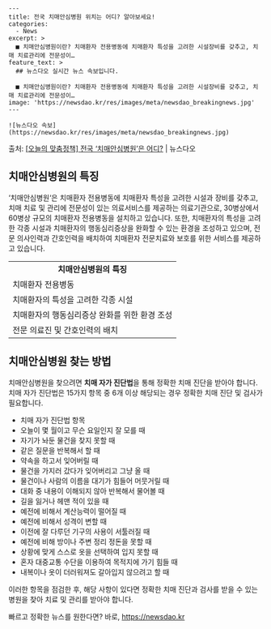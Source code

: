     ---
    title: 전국 치매안심병원 위치는 어디? 알아보세요!
    categories:
      - News
    excerpt: >
      ■ 치매안심병원이란? 치매환자 전용병동에 치매환자 특성을 고려한 시설장비를 갖추고, 치매 치료관리에 전문성이…
    feature_text: >
      ## 뉴스다오 실시간 뉴스 속보입니다.
    
      ■ 치매안심병원이란? 치매환자 전용병동에 치매환자 특성을 고려한 시설장비를 갖추고, 치매 치료관리에 전문성이…
    image: 'https://newsdao.kr/res/images/meta/newsdao_breakingnews.jpg'
    ---
    
    ![뉴스다오 속보](https://newsdao.kr/res/images/meta/newsdao_breakingnews.jpg)

<p>출처: <a href="https://newsdao.kr/2902" rel="dofollow">[오늘의 맞춤정책] 전국 ‘치매안심병원’은 어디?</a> | 뉴스다오</p>


<h2 data-ke-size="size26">치매안심병원의 특징</h2>
<p data-ke-size="size16">‘치매안심병원‘은 치매환자 전용병동에 치매환자 특성을 고려한 시설과 장비를 갖추고, 치매 치료 및 관리에 전문성이 있는 의료서비스를 제공하는 의료기관으로, 30병상에서 60병상 규모의 치매환자 전용병동을 설치하고 있습니다. 또한, 치매환자의 특성을 고려한 각종 시설과 치매환자의 행동심리증상을 완화할 수 있는 환경을 조성하고 있으며, 전문 의사인력과 간호인력을 배치하여 치매환자 전문치료와 보호를 위한 서비스를 제공하고 있습니다.</p>

<table>
	<tr>
		<td style="text-align: center; height: 17px;"><b>치매안심병원의 특징</b></td>
	</tr>
	<tr>
		<td>치매환자 전용병동</td>
	</tr>
	<tr>
		<td>치매환자의 특성을 고려한 각종 시설</td>
	</tr>
	<tr>
		<td>치매환자의 행동심리증상 완화를 위한 환경 조성</td>
	</tr>
	<tr>
		<td>전문 의료진 및 간호인력의 배치</td>
	</tr>
</table>

<h2 data-ke-size="size26">치매안심병원 찾는 방법</h2>
<p data-ke-size="size16">치매안심병원을 찾으려면 <b>치매 자가 진단법</b>을 통해 정확한 치매 진단을 받아야 합니다. 치매 자가 진단법은 15가지 항목 중 6개 이상 해당되는 경우 정확한 치매 진단 및 검사가 필요합니다.</p>

<ul>
	<li>치매 자가 진단법 항목</li>
	<li>오늘이 몇 월이고 무슨 요일인지 잘 모를 때</li>
	<li>자기가 놔둔 물건을 찾지 못할 때</li>
	<li>같은 질문을 반복해서 할 때</li>
	<li>약속을 하고서 잊어버릴 때</li>
	<li>물건을 가지러 갔다가 잊어버리고 그냥 올 때</li>
	<li>물건이나 사람의 이름을 대기가 힘들어 머뭇거릴 때</li>
	<li>대화 중 내용이 이해되지 않아 반복해서 물어볼 때</li>
	<li>길을 잃거나 헤맨 적이 있을 때</li>
	<li>예전에 비해서 계산능력이 떨어질 때</li>
	<li>예전에 비해서 성격이 변할 때</li>
	<li>이전에 잘 다루던 기구의 사용이 서툴러질 때</li>
	<li>예전에 비해 방이나 주변 정리 정돈을 못할 때</li>
	<li>상황에 맞게 스스로 옷을 선택하여 입지 못할 때</li>
	<li>혼자 대중교통 수단을 이용하여 목적지에 가기 힘들 때</li>
	<li>내복이나 옷이 더러워져도 갈아입지 않으려고 할 때</li>
</ul>

<p data-ke-size="size16">이러한 항목을 점검한 후, 해당 사항이 있다면 정확한 치매 진단과 검사를 받을 수 있는 병원을 찾아 치료 및 관리를 받아야 합니다.</p>
 

빠르고 정확한 뉴스를 원한다면? 바로, <a href="https://newsdao.kr" rel="dofollow">https://newsdao.kr</a>


    
